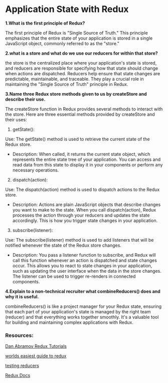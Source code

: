 # Application State with Redux

**1.What is the first principle of Redux?**

The first principle of Redux is "Single Source of Truth." This principle emphasizes that the entire state of your application is stored in a single JavaScript object, commonly referred to as the "store."

**2.what is a store and what do we use our reducers for within that store?**

 the store is the centralized place where your application's state is stored, and reducers are responsible for specifying how that state should change when actions are dispatched. Reducers help ensure that state changes are predictable, maintainable, and traceable. They play a crucial role in maintaining the "Single Source of Truth" principle in Redux.


**3.Name three Redux store methods given to us by createStore and describe their use.**

The createStore function in Redux provides several methods to interact with the store. Here are three essential methods provided by createStore and their uses:

1. getState():

Use: The getState() method is used to retrieve the current state of the Redux store.
* Description: When called, it returns the current state object, which represents the entire state tree of your application. You can access and read data from this state to display it in your components or perform any necessary operations.

2. dispatch(action):

Use: The dispatch(action) method is used to dispatch actions to the Redux store.
* Description: Actions are plain JavaScript objects that describe changes you want to make to the state. When you call dispatch(action), Redux processes the action through your reducers and updates the state accordingly. This is how you trigger state changes in your application.

3. subscribe(listener):

Use: The subscribe(listener) method is used to add listeners that will be notified whenever the state of the Redux store changes.
* Description: You pass a listener function to subscribe, and Redux will call this function whenever an action is dispatched and state changes occur. This allows you to react to state changes in your application, such as updating the user interface when the data in the store changes. The listener can be used to trigger re-renders in connected components.


**4.Explain to a non-technical recruiter what combineReducers() does and why it is useful.**

combineReducers() is like a project manager for your Redux state, ensuring that each part of your application's state is managed by the right team (reducer) and that everything works together smoothly. It's a valuable tool for building and maintaining complex applications with Redux.

### Resources:
 [Dan Abramov Redux Tutorials](https://egghead.io/courses/getting-started-with-redux)

[worlds easiest guide to redux](https://medium.freecodecamp.org/understanding-redux-the-worlds-easiest-guide-to-beginning-redux-c695f45546f6)

[testing reducers](https://medium.com/@netxm/testing-redux-reducers-with-jest-6653abbfe3e1)

[Redux Docs](https://redux.js.org/)